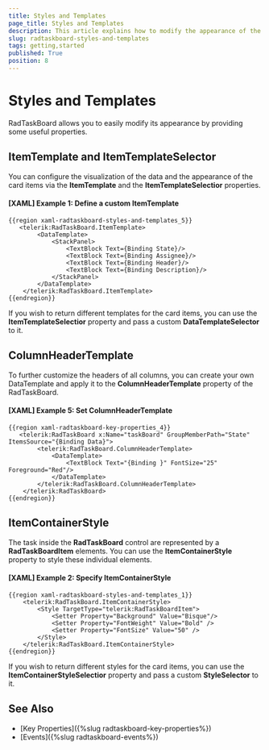 ```yaml
---
title: Styles and Templates
page_title: Styles and Templates
description: This article explains how to modify the appearance of the RadTaskBoard control and its elements.
slug: radtaskboard-styles-and-templates
tags: getting,started
published: True
position: 8
---
```


# Styles and Templates

RadTaskBoard allows you to easily modify its appearance by providing some useful properties.

## ItemTemplate and ItemTemplateSelector

You can configure the visualization of the data and the appearance of the card items via the **ItemTemplate** and the **ItemTemplateSelectior** properties.

#### [XAML] Example 1: Define a custom ItemTemplate
	{{region xaml-radtaskboard-styles-and-templates_5}}
	   <telerik:RadTaskBoard.ItemTemplate> 
			<DataTemplate> 
				<StackPanel> 
					<TextBlock Text={Binding State}/> 
					<TextBlock Text={Binding Assignee}/> 
					<TextBlock Text={Binding Header}/> 
					<TextBlock Text={Binding Description}/> 
				</StackPanel> 
			</DataTemplate> 
		</telerik:RadTaskBoard.ItemTemplate> 
	{{endregion}}

If you wish to return different templates for the card items, you can use the **ItemTemplateSelectior** property and pass a custom **DataTemplateSelector** to it.

## ColumnHeaderTemplate

To further customize the headers of all columns, you can create your own DataTemplate and apply it to the __ColumnHeaderTemplate__ property of the RadTaskBoard.

#### __[XAML] Example 5: Set ColumnHeaderTemplate__
	{{region xaml-radtaskboard-key-properties_4}}
	   <telerik:RadTaskBoard x:Name="taskBoard" GroupMemberPath="State" ItemsSource="{Binding Data}">
			<telerik:RadTaskBoard.ColumnHeaderTemplate>
				<DataTemplate>
					<TextBlock Text="{Binding }" FontSize="25" Foreground="Red"/>
				</DataTemplate>
			</telerik:RadTaskBoard.ColumnHeaderTemplate>
		</telerik:RadTaskBoard>
	{{endregion}}

## ItemContainerStyle

The task inside the __RadTaskBoard__ control are represented by a __RadTaskBoardItem__ elements. You can use the **ItemContainerStyle** property to style these individual elements.

#### [XAML] Example 2: Specify ItemContainerStyle
	{{region xaml-radtaskboard-styles-and-templates_1}}
		<telerik:RadTaskBoard.ItemContainerStyle>
			<Style TargetType="telerik:RadTaskBoardItem">
				<Setter Property="Background" Value="Bisque"/>
				<Setter Property="FontWeight" Value="Bold" />
				<Setter Property="FontSize" Value="50" />
			</Style>
		</telerik:RadTaskBoard.ItemContainerStyle>
	{{endregion}}

If you wish to return different styles for the card items, you can use the **ItemContainerStyleSelectior** property and pass a custom **StyleSelector** to it.	
	
## See Also

* [Key Properties]({%slug radtaskboard-key-properties%})
* [Events]({%slug radtaskboard-events%})
